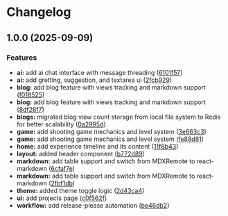 # Changelog

## 1.0.0 (2025-09-09)


### Features

* **ai:** add ai chat interface with message threading ([6101f57](https://github.com/kjavedan/ai_portfolio/commit/6101f573766dfa8febea062946cbb65a3c333563))
* **ai:** add gretting, suggestion, and textarea ui ([2fcb929](https://github.com/kjavedan/ai_portfolio/commit/2fcb9297eba434449bcce384f8512138d85c4ac3))
* **blog:** add blog feature with views tracking and markdown support ([f018525](https://github.com/kjavedan/ai_portfolio/commit/f01852516faf268fd5f8f95ffa96f0f6ec0b1a59))
* **blog:** add blog feature with views tracking and markdown support ([8df28f7](https://github.com/kjavedan/ai_portfolio/commit/8df28f792162f81fd8e63c11f214f45ff6cb4d79))
* **blogs:** migrated blog view count storage from local file system to Redis for better scalability ([0a2995d](https://github.com/kjavedan/ai_portfolio/commit/0a2995df476a59b333fb8eafb1916850c193c0ae))
* **game:** add shooting game mechanics and level system ([3e663c3](https://github.com/kjavedan/ai_portfolio/commit/3e663c316e43212173879b15abefff322816e71a))
* **game:** add shooting game mechanics and level system ([fe88d81](https://github.com/kjavedan/ai_portfolio/commit/fe88d816cfd87c7df1e97580620b018b8a5c92e2))
* **home:** add experience timeline and its content ([11f8b43](https://github.com/kjavedan/ai_portfolio/commit/11f8b433a859fe42ebed62d50c88439db96e791d))
* **layout:** added header component ([b772d89](https://github.com/kjavedan/ai_portfolio/commit/b772d89d9327c8dd26467795ce834aa6dbbfdb22))
* **markdown:** add table support and switch from MDXRemote to react-markdown ([6cfaf7e](https://github.com/kjavedan/ai_portfolio/commit/6cfaf7e8133cf13d84cf47fd78d5c177980c4f2b))
* **markdown:** add table support and switch from MDXRemote to react-markdown ([2fbf1db](https://github.com/kjavedan/ai_portfolio/commit/2fbf1db4762127d9c107fa5aec3e07aad9e79c65))
* **theme:** added theme toggle logic ([2d43ca4](https://github.com/kjavedan/ai_portfolio/commit/2d43ca4ad67637871f1af159ae29a2dee1f12800))
* **ui:** add projects page ([c0f562f](https://github.com/kjavedan/ai_portfolio/commit/c0f562fd1e3eef2d6087b33850e274cf9c5cf16f))
* **workflow:** add release-please automation ([be46db2](https://github.com/kjavedan/ai_portfolio/commit/be46db286b9afa429531e47feb10ef45d82d56b1))
